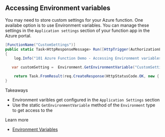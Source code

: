 ## Accessing Environment variables

You may need to store custom settings for your Azure function. One availabe option is to use Environment variables. You can manage these settings in the `Application settings` section of your function app in the Azure portal.


```csharp
[FunctionName("CustomSettings")]
public static Task<HttpResponseMessage> Run([HttpTrigger(AuthorizationLevel.Anonymous, "GET")]HttpRequestMessage req, TraceWriter log)
{
    log.Info("101 Azure Function Demo - Accessing Environment variables");

   var customSetting =  Environment.GetEnvironmentVariable("CustomSetting", EnvironmentVariableTarget.Process);

    return Task.FromResult(req.CreateResponse(HttpStatusCode.OK, new { setting= customSetting }));
}

```

Takeaways
* Environment varibles get configured in the `Application Settings` section
* Use the static `GetEnvironmentVariable` method of the `Environment` type to get access to the

Learn more
* [Environment Variables](https://docs.microsoft.com/en-us/azure/azure-functions/functions-reference-csharp#environment-variables)